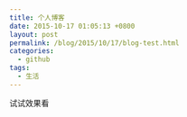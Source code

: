 ```yaml
---
title: 个人博客
date: 2015-10-17 01:05:13 +0800
layout: post
permalink: /blog/2015/10/17/blog-test.html
categories:
  - github
tags:
  - 生活
---
```

试试效果看